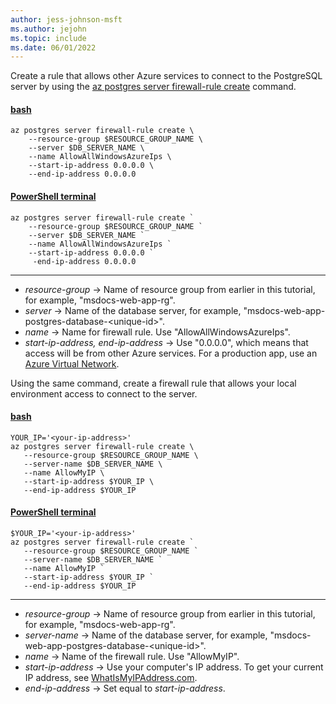 ```yaml
---
author: jess-johnson-msft
ms.author: jejohn
ms.topic: include
ms.date: 06/01/2022
---
```


Create a rule that allows other Azure services to connect to the PostgreSQL server by using the [az postgres server firewall-rule create](/cli/azure/postgres/server/firewall-rule) command.

#### [bash](#tab/terminal-bash)

```azurecli
az postgres server firewall-rule create \
    --resource-group $RESOURCE_GROUP_NAME \
    --server $DB_SERVER_NAME \
    --name AllowAllWindowsAzureIps \
    --start-ip-address 0.0.0.0 \
    --end-ip-address 0.0.0.0
```

#### [PowerShell terminal](#tab/terminal-powershell)

```azurecli
az postgres server firewall-rule create `
    --resource-group $RESOURCE_GROUP_NAME `
    --server $DB_SERVER_NAME `
    --name AllowAllWindowsAzureIps `
    --start-ip-address 0.0.0.0 `
     -end-ip-address 0.0.0.0
```

---

* *resource-group* &rarr; Name of resource group from earlier in this tutorial, for example, "msdocs-web-app-rg".
* *server* &rarr; Name of the database server, for example, "msdocs-web-app-postgres-database-\<unique-id>".
* *name* &rarr; Name for firewall rule. Use "AllowAllWindowsAzureIps".
* *start-ip-address, end-ip-address* &rarr; Use "0.0.0.0", which means that access will be from other Azure services. For a production app, use an [Azure Virtual Network](/azure/virtual-network/virtual-networks-overview).

Using the same command, create a firewall rule that allows your local environment access to connect to the server.

#### [bash](#tab/terminal-bash)

```azurecli
YOUR_IP='<your-ip-address>'
az postgres server firewall-rule create \
   --resource-group $RESOURCE_GROUP_NAME \
   --server-name $DB_SERVER_NAME \
   --name AllowMyIP \
   --start-ip-address $YOUR_IP \
   --end-ip-address $YOUR_IP
```

#### [PowerShell terminal](#tab/terminal-powershell)

```azurecli
$YOUR_IP='<your-ip-address>'
az postgres server firewall-rule create `
   --resource-group $RESOURCE_GROUP_NAME `
   --server-name $DB_SERVER_NAME `
   --name AllowMyIP `
   --start-ip-address $YOUR_IP `
   --end-ip-address $YOUR_IP
```

---

* *resource-group* &rarr; Name of resource group from earlier in this tutorial, for example, "msdocs-web-app-rg".
* *server-name* &rarr; Name of the database server, for example, "msdocs-web-app-postgres-database-\<unique-id>".
* *name* &rarr; Name of the firewall rule. Use "AllowMyIP".
* *start-ip-address* &rarr; Use your computer's IP address. To get your current IP address, see [WhatIsMyIPAddress.com](https://whatismyipaddress.com/).
* *end-ip-address* &rarr; Set equal to *start-ip-address*.
